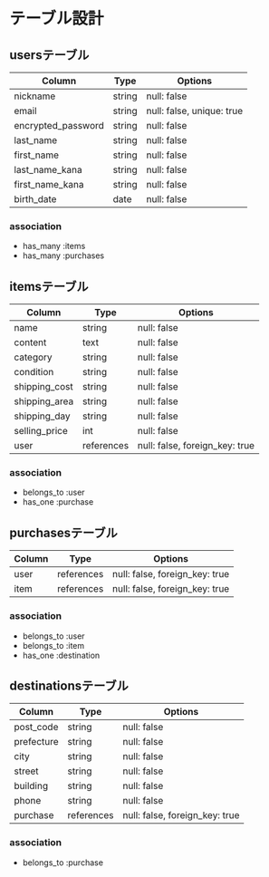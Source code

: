# テーブル設計

## usersテーブル
| Column             | Type   | Options                   |
| ------------------ | ------ | ------------------------- |
| nickname           | string | null: false               |
| email              | string | null: false, unique: true |
| encrypted_password | string | null: false               |
| last_name          | string | null: false               |
| first_name         | string | null: false               |
| last_name_kana     | string | null: false               |
| first_name_kana    | string | null: false               |
| birth_date         | date   | null: false               |

### association
- has_many :items
- has_many :purchases


## itemsテーブル
| Column             | Type       | Options                        |
| ------------------ | ---------- | ------------------------------ |
| name               | string     | null: false                    |
| content            | text       | null: false                    |
| category           | string     | null: false                    |
| condition          | string     | null: false                    |
| shipping_cost      | string     | null: false                    |
| shipping_area      | string     | null: false                    |
| shipping_day       | string     | null: false                    |
| selling_price      | int        | null: false                    |
| user               | references | null: false, foreign_key: true |

### association
- belongs_to :user
- has_one :purchase


## purchasesテーブル
| Column             | Type       | Options                        |
| ------------------ | ---------- | ------------------------------ |
| user               | references | null: false, foreign_key: true |
| item               | references | null: false, foreign_key: true |

### association
- belongs_to :user
- belongs_to :item
- has_one :destination


## destinationsテーブル
| Column             | Type       | Options                         |
| ------------------ | ---------- | ------------------------------- |
| post_code          | string     | null: false                     |
| prefecture         | string     | null: false                     |
| city               | string     | null: false                     |
| street             | string     | null: false                     |
| building           | string     | null: false                     |
| phone              | string     | null: false                     |
| purchase           | references | null: false, foreign_key: true  |

### association
- belongs_to :purchase

